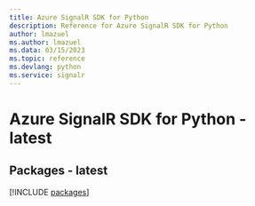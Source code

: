```yaml
---
title: Azure SignalR SDK for Python
description: Reference for Azure SignalR SDK for Python
author: lmazuel
ms.author: lmazuel
ms.data: 03/15/2023
ms.topic: reference
ms.devlang: python
ms.service: signalr
---
```

# Azure SignalR SDK for Python - latest
## Packages - latest
[!INCLUDE [packages](signalr-index.md)]